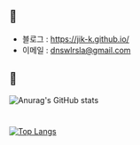 ## 📌

- 블로그 : <https://jik-k.github.io/>
- 이메일 : <dnswlrsla@gmail.com>

## 📌


![Anurag's GitHub stats](https://github-readme-stats.vercel.app/api?username=anuraghazra&show_icons=true&theme=dark)
#
[![Top Langs](https://github-readme-stats.vercel.app/api/top-langs/?username=JIK-K&layout=dark)](https://github.com/anuraghazra/github-readme-stats)
    
